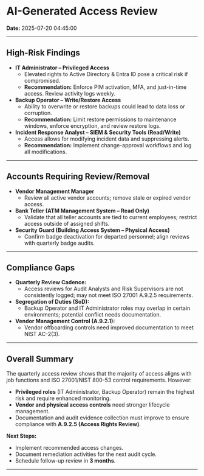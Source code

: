 # AI-Generated Access Review

**Date:** 2025-07-20 04:45:00  

---

## **High-Risk Findings**
- **IT Administrator – Privileged Access**  
  - Elevated rights to Active Directory & Entra ID pose a critical risk if compromised.  
  - **Recommendation:** Enforce PIM activation, MFA, and just-in-time access. Review activity logs weekly.
- **Backup Operator – Write/Restore Access**  
  - Ability to overwrite or restore backups could lead to data loss or corruption.  
  - **Recommendation:** Limit restore permissions to maintenance windows, enforce encryption, and review restore logs.
- **Incident Response Analyst – SIEM & Security Tools (Read/Write)**  
  - Access allows for modifying incident data and suppressing alerts.  
  - **Recommendation:** Implement change-approval workflows and log all modifications.

---

## **Accounts Requiring Review/Removal**
- **Vendor Management Manager**  
  - Review all active vendor accounts; remove stale or expired vendor access.
- **Bank Teller (ATM Management System – Read Only)**  
  - Validate that all teller accounts are tied to current employees; restrict access outside of assigned shifts.
- **Security Guard (Building Access System – Physical Access)**  
  - Confirm badge deactivation for departed personnel; align reviews with quarterly badge audits.

---

## **Compliance Gaps**
- **Quarterly Review Cadence:**  
  - Access reviews for Audit Analysts and Risk Supervisors are not consistently logged; may not meet ISO 27001 A.9.2.5 requirements.
- **Segregation of Duties (SoD):**  
  - Backup Operator and IT Administrator roles may overlap in certain environments; potential conflict needs documentation.
- **Vendor Management Control (A.9.2.1):**  
  - Vendor offboarding controls need improved documentation to meet NIST AC-2(3).

---

## **Overall Summary**
The quarterly access review shows that the majority of access aligns with job functions and ISO 27001/NIST 800-53 control requirements. However:
- **Privileged roles** (IT Administrator, Backup Operator) remain the highest risk and require enhanced monitoring.
- **Vendor and physical access controls** need stronger lifecycle management.
- Documentation and audit evidence collection must improve to ensure compliance with **A.9.2.5 (Access Rights Review)**.

**Next Steps:**  
- Implement recommended access changes.  
- Document remediation activities for the next audit cycle.  
- Schedule follow-up review in **3 months**.

---
